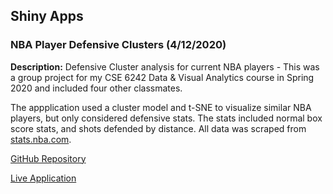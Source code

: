 ## Shiny Apps

### NBA Player Defensive Clusters (4/12/2020)

**Description:** Defensive Cluster analysis for current NBA players - This was a group project for my CSE 6242 Data & Visual Analytics course in Spring 2020 and included four other classmates.

The appplication used a cluster model and t-SNE to visualize similar NBA players, but only considered defensive stats. The stats included normal box score stats, and shots defended by distance. All data was scraped from [stats.nba.com](https://stats.nba.com).

[GitHub Repository](https://github.com/HyunTruth/CSE6242-S20-PRJ-NBA-frontend)

[Live Application](https://spelkofer.shinyapps.io/DefensivePlayerComparisons/)
